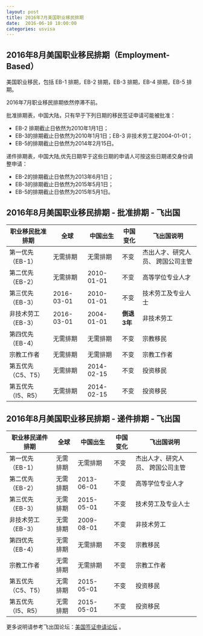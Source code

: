 ```yaml
---
layout: post
title: 2016年7月美国职业移民排期
date:  2016-06-10 10:00:00
categories: usvisa
---
```


## 2016年8月美国职业移民排期（Employment-Based）

美国职业移民，包括 EB-1 排期，EB-2 排期，EB-3 排期，EB-4 排期，EB-5 排期。

2016年7月职业移民排期依然停滞不前。

批准排期表，中国大陆，只有早于下列日期的移民签证申请可能被批准：

- EB-2 排期截止日依然为2010年1月1日；
- EB-3的排期截止日依然为2010年1月1日；EB-3 非技术劳工是2004-01-01；
- EB-5的排期截止日依然为2014年2月15日。 

递件排期表，中国大陆,优先日期早于这些日期的申请人可按这些日期递交身份调整申请：

- EB-2的排期截止日依然为2013年6月1日；
- EB-3的排期截止日依然为2015年5月1日；
- EB-5的排期截止日依然为2015年5月1日。

## 2016年8月美国职业移民排期 - 批准排期 - 飞出国

| 职业移民批准排期 | 全球 | 中国出生 | 中国变化 | 飞出国说明 |
| --- | --- | --- | --- | --- |
| 第一优先（EB-1） | 无需排期 | 无需排期 | 不变 | 杰出人才、研究人员、 跨国公司主管 |
| 第二优先（EB-2） | 无需排期 | 2010-01-01 | 不变 | 高等学位专业人才 |
| 第三优先（EB-3） | 2016-03-01 | 2010-01-01 | 不变 | 技术劳工及专业人士 |
| 非技术劳工（EB-3） | 2016-03-01 | 2004-01-01 | **倒退3年** | 非技术劳工 |
| 第四优先（EB-4） | 无需排期 | 无需排期 | 不变 | 宗教移民 |
| 宗教工作者 | 无需排期 | 无需排期 | 不变 | 宗教工作者 |
| 第五优先（C5、T5） | 无需排期 | 2014-02-15 | 不变 | 投资移民 |
| 第五优先（I5、R5） | 无需排期 | 2014-02-15 | 不变 | 投资移民 |

## 2016年8月美国职业移民排期 - 递件排期 - 飞出国

| 职业移民递件排期 | 全球 | 中国出生 | 中国变化 | 飞出国说明 |
| --- | --- | --- | --- | --- |
| 第一优先（EB-1） | 无需排期 | 无需排期 | 不变 | 杰出人才、研究人员、 跨国公司主管 |
| 第二优先（EB-2） | 无需排期 | 2013-06-01 | 不变 | 高等学位专业人才 |
| 第三优先（EB-3） | 无需排期 | 2015-05-01 | 不变 | 技术劳工及专业人士 |
| 非技术劳工（EB-3） | 无需排期 | 2009-08-01 | 不变 | 非技术劳工 |
| 第四优先（EB-4） | 无需排期 | 无需排期 | 不变 | 宗教移民 |
| 宗教工作者 | 无需排期 | 无需排期 | 不变 | 宗教工作者 |
| 第五优先（C5、T5） | 无需排期 | 2015-05-01 | 不变 | 投资移民 |
| 第五优先（I5、R5） | 无需排期 | 2015-05-01 | 不变 | 投资移民 |

更多说明请参考飞出国论坛：<a href="http://bbs.fcgvisa.com/c/usavisa" target="blank">美国签证申请论坛</a> 。